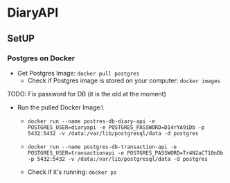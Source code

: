 # DiaryAPI

## SetUP

### Postgres on Docker

 - Get Postgres Image: `docker pull postgres`
   - Check if Postgres image is stored on your computer: `docker images`


TODO: Fix password for DB (it is the old at the moment) 
 - Run the pulled Docker Image:\
   - `docker run --name postres-db-diary-api -e POSTGRES_USER=diaryapi -e POSTGRES_PASSWORD=D14rYA9iDb -p 5432:5432 -v /data:/var/lib/postgresql/data -d postgres`

   - `docker run --name postgres-db-transaction-api -e POSTGRES_USER=transactionapi -e POSTGRES_PASSWORD=Tr4N2aCT10nDb -p 5432:5432 -v /data:/var/lib/postgresql/data -d postgres`
   - Check if it's running: `docker ps`


